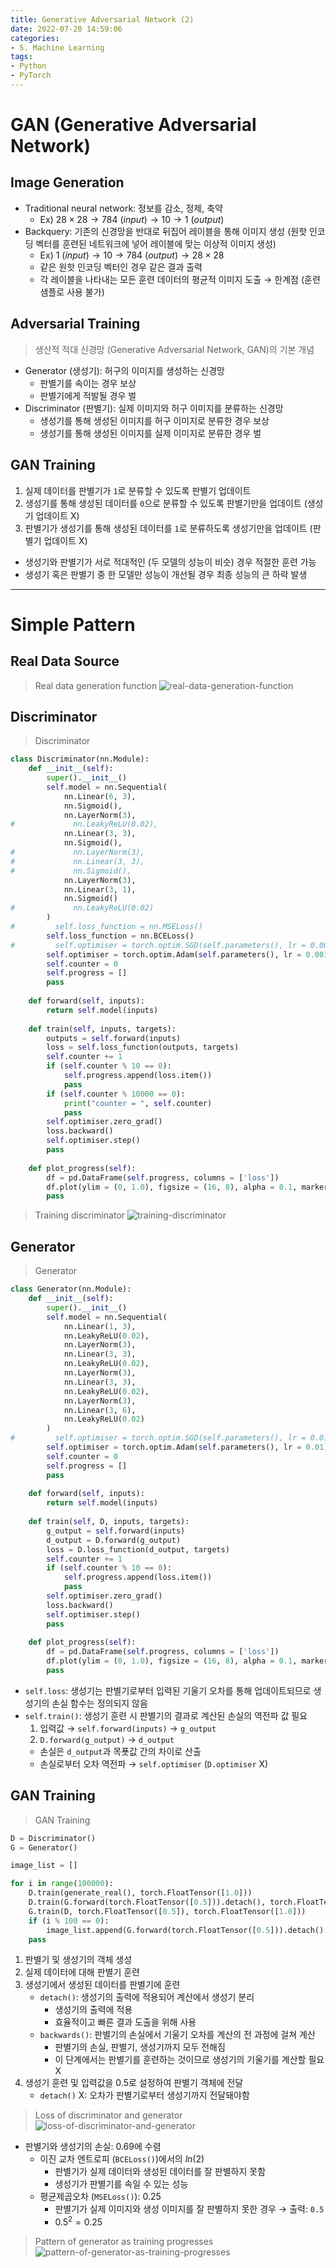```yaml
---
title: Generative Adversarial Network (2)
date: 2022-07-20 14:59:06
categories:
- 5. Machine Learning
tags:
- Python
- PyTorch
---
```

# GAN (Generative Adversarial Network)

## Image Generation

+ Traditional neural network: 정보를 감소, 정제, 축약
  + Ex) $28\times28\rightarrow784\ (input)\rightarrow10\rightarrow1\ (output)$
+ Backquery: 기존의 신경망을 반대로 뒤집어 레이블을 통해 이미지 생성 (원핫 인코딩 벡터를 훈련된 네트워크에 넣어 레이블에 맞는 이상적 이미지 생성)
  + Ex) $1\ (input)\rightarrow10\rightarrow784\ (output)\rightarrow28\times28$
  + 같은 원핫 인코딩 벡터인 경우 같은 결과 출력
  + 각 레이블을 나타내는 모든 훈련 데이터의 평균적 이미지 도출 $\rightarrow$ 한계점 (훈련 샘플로 사용 불가)

<!-- More -->

## Adversarial Training

> 생산적 적대 신경망 (Generative Adversarial Network, GAN)의 기본 개념

+ Generator (생성기): 허구의 이미지를 생성하는 신경망
  + 판별기를 속이는 경우 보상
  + 판별기에게 적발될 경우 벌
+ Discriminator (판별기): 실제 이미지와 허구 이미지를 분류하는 신경망
  + 생성기를 통해 생성된 이미지를 허구 이미지로 분류한 경우 보상
  + 생성기를 통해 생성된 이미지를 실제 이미지로 분류한 경우 벌

## GAN Training

1. 실제 데이터를 판별기가 `1`로 분류할 수 있도록 판별기 업데이트
2. 생성기를 통해 생성된 데이터를 `0`으로 분류할 수 있도록 판별기만을 업데이트 (생성기 업데이트 X)
3. 판별기가 생성기를 통해 생성된 데이터를 `1`로 분류하도록 생성기만을 업데이트 (판별기 업데이트 X)

+ 생성기와 판별기가 서로 적대적인 (두 모델의 성능이 비슷) 경우 적절한 훈련 가능
+ 생성기 혹은 판별기 중 한 모델만 성능이 개선될 경우 최종 성능의 큰 하락 발생

***

# Simple Pattern

## Real Data Source

> Real data generation function
![real-data-generation-function](/images/generative-adversarial-network-2/real-data-generation-function.png)

## Discriminator

> Discriminator
~~~python
class Discriminator(nn.Module):
    def __init__(self):
        super().__init__()
        self.model = nn.Sequential(
            nn.Linear(6, 3),
            nn.Sigmoid(),
            nn.LayerNorm(3),
#             nn.LeakyReLU(0.02),
            nn.Linear(3, 3),
            nn.Sigmoid(),
#             nn.LayerNorm(3),
#             nn.Linear(3, 3),
#             nn.Sigmoid(),
            nn.LayerNorm(3),
            nn.Linear(3, 1),
            nn.Sigmoid()
#             nn.LeakyReLU(0.02)
        )
#         self.loss_function = nn.MSELoss()
        self.loss_function = nn.BCELoss()
#         self.optimiser = torch.optim.SGD(self.parameters(), lr = 0.005)
        self.optimiser = torch.optim.Adam(self.parameters(), lr = 0.001)
        self.counter = 0
        self.progress = []
        pass
    
    def forward(self, inputs):
        return self.model(inputs)
    
    def train(self, inputs, targets):
        outputs = self.forward(inputs)
        loss = self.loss_function(outputs, targets)
        self.counter += 1
        if (self.counter % 10 == 0):
            self.progress.append(loss.item())
            pass
        if (self.counter % 10000 == 0):
            print("counter = ", self.counter)
            pass
        self.optimiser.zero_grad()
        loss.backward()
        self.optimiser.step()
        pass
    
    def plot_progress(self):
        df = pd.DataFrame(self.progress, columns = ['loss'])
        df.plot(ylim = (0, 1.0), figsize = (16, 8), alpha = 0.1, marker = '.', grid = True, yticks = (0, 0.25, 0.5))
        pass
~~~

> Training discriminator
![training-discriminator](/images/generative-adversarial-network-2/training-discriminator.png)

## Generator

> Generator

~~~python
class Generator(nn.Module):
    def __init__(self):
        super().__init__()
        self.model = nn.Sequential(
            nn.Linear(1, 3),
            nn.LeakyReLU(0.02),
            nn.LayerNorm(3),
            nn.Linear(3, 3),
            nn.LeakyReLU(0.02),
            nn.LayerNorm(3),
            nn.Linear(3, 3),
            nn.LeakyReLU(0.02),
            nn.LayerNorm(3),
            nn.Linear(3, 6),
            nn.LeakyReLU(0.02)
        )
#         self.optimiser = torch.optim.SGD(self.parameters(), lr = 0.01)
        self.optimiser = torch.optim.Adam(self.parameters(), lr = 0.01)
        self.counter = 0
        self.progress = []
        pass
    
    def forward(self, inputs):
        return self.model(inputs)
    
    def train(self, D, inputs, targets):
        g_output = self.forward(inputs)
        d_output = D.forward(g_output)
        loss = D.loss_function(d_output, targets)
        self.counter += 1
        if (self.counter % 10 == 0):
            self.progress.append(loss.item())
            pass
        self.optimiser.zero_grad()
        loss.backward()
        self.optimiser.step()
        pass
    
    def plot_progress(self):
        df = pd.DataFrame(self.progress, columns = ['loss'])
        df.plot(ylim = (0, 1.0), figsize = (16, 8), alpha = 0.1, marker = '.', grid = True, yticks = (0, 0.25, 0.5))
        pass
~~~

+ `self.loss`: 생성기는 판별기로부터 입력된 기울기 오차를 통해 업데이트되므로 생성기의 손실 함수는 정의되지 않음
+ `self.train()`: 생성기 훈련 시 판별기의 결과로 계산된 손실의 역전파 값 필요
  1. 입력값 $\rightarrow$ `self.forward(inputs)` $\rightarrow$ `g_output`
  2. `D.forward(g_output)` $\rightarrow$ `d_output`
  + 손실은 `d_output`과 목푯값 간의 차이로 산출
  + 손실로부터 오차 역전파 $\rightarrow$ `self.optimiser` (`D.optimiser` X)

## GAN Training

> GAN Training

~~~python
D = Discriminator()
G = Generator()

image_list = []

for i in range(100000):
    D.train(generate_real(), torch.FloatTensor([1.0]))
    D.train(G.forward(torch.FloatTensor([0.5])).detach(), torch.FloatTensor([0.0]))
    G.train(D, torch.FloatTensor([0.5]), torch.FloatTensor([1.0]))
    if (i % 100 == 0):
        image_list.append(G.forward(torch.FloatTensor([0.5])).detach().numpy())
    pass
~~~

1. 판별기 및 생성기의 객체 생성
2. 실제 데이터에 대해 판별기 훈련
3. 생성기에서 생성된 데이터를 판별기에 훈련
   + `detach()`: 생성기의 출력에 적용되어 계산에서 생성기 분리
     + 생성기의 출력에 적용
     + 효율적이고 빠른 결과 도출을 위해 사용
   + `backwards()`: 판별기의 손실에서 기울기 오차를 계산의 전 과정에 걸쳐 계산
     + 판별기의 손실, 판별기, 생성기까지 모두 전해짐
     + 이 단계에서는 판별기를 훈련하는 것이므로 생성기의 기울기를 계산할 필요 X
4. 생성기 훈련 및 입력값을 0.5로 설정하여 판별기 객체에 전달
   + `detach()` X: 오차가 판별기로부터 생성기까지 전달돼야함


> Loss of discriminator and generator
![loss-of-discriminator-and-generator](/images/generative-adversarial-network-2/loss-of-discriminator-and-generator.png)

+ 판별기와 생성기의 손실: 0.69에 수렴
  + 이진 교차 엔트로피 (`BCELoss()`)에서의 $ln(2)$
    + 판별기가 실제 데이터와 생성된 데이터를 잘 판별하지 못함
    + 생성기가 판별기를 속일 수 있는 성능
  + 평균제곱오차 (`MSELoss()`): 0.25
    + 판별기가 실제 이미지와 생성 이미지를 잘 판별하지 못한 경우 $\rightarrow$ 출력: `0.5`
    + $0.5^2 = 0.25$

> Pattern of generator as training progresses
![pattern-of-generator-as-training-progresses](/images/generative-adversarial-network-2/pattern-of-generator-as-training-progresses.png)

